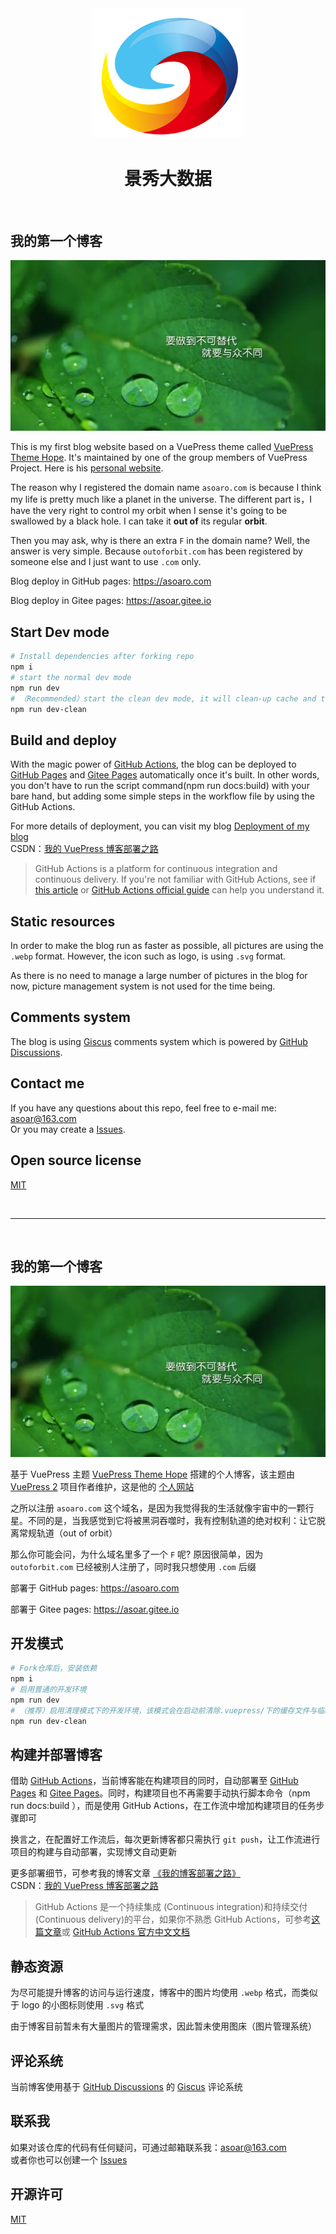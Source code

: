<div align=center>

<img width="240" src="/src/.vuepress/public/logo.svg" >

</div>

<div align=center>

# 景秀大数据

</div>
&nbsp;

## 我的第一个博客

![](/src/.vuepress/public/Chinese.webp)

This is my first blog website based on a VuePress theme called [VuePress Theme Hope](https://theme-hope.vuejs.press/zh/). It's maintained by one of the group members of VuePress Project. Here is his [personal website](https://mrhope.site/).

The reason why I registered the domain name `asoaro.com` is because I think my life is pretty much like a planet in the universe. The different part is，I have the very right to control my orbit when I sense it's going to be swallowed by a black hole. I can take it **out of** its regular **orbit**.

Then you may ask, why is there an extra `F` in the domain name? Well, the answer is very simple. Because `outoforbit.com` has been registered by someone else and I just want to use `.com` only.

Blog deploy in GitHub pages: https://asoaro.com

Blog deploy in Gitee pages: https://asoar.gitee.io

## Start Dev mode

```sh
# Install dependencies after forking repo
npm i
# start the normal dev mode
npm run dev
# （Recommended）start the clean dev mode, it will clean-up cache and temp file before start dev mode
npm run dev-clean
```

## Build and deploy

With the magic power of [GitHub Actions](https://docs.github.com/zh/actions), the blog can be deployed to [GitHub Pages](https://docs.github.com/zh/pages) and [Gitee Pages](https://gitee.com/help/articles/4136#article-header0) automatically once it's built. In other words, you don't have to run the script command(npm run docs:build) with your bare hand, but adding some simple steps in the workflow file by using the GitHub Actions.

For more details of deployment, you can visit my blog [Deployment of my blog](https://asoar.gitee.io/%E6%8A%80%E6%9C%AF%E5%8D%9A%E6%96%87/VuePress/%E6%88%91%E7%9A%84%E5%8D%9A%E5%AE%A2%E9%83%A8%E7%BD%B2%E4%B9%8B%E8%B7%AF.html)  
CSDN：[我的 VuePress 博客部署之路](https://blog.csdn.net/INT_FUTURE/article/details/128975977)

> GitHub Actions is a platform for continuous integration and continuous delivery. If you're not familiar with GitHub Actions, see if [this article](https://github.com/mqyqingfeng/Blog/issues/237) or [GitHub Actions official guide](https://docs.github.com/en/actions/learn-github-actions/understanding-github-actions) can help you understand it.

## Static resources

In order to make the blog run as faster as possible, all pictures are using the `.webp` format. However, the icon such as logo, is using `.svg` format.

As there is no need to manage a large number of pictures in the blog for now, picture management system is not used for the time being.

## Comments system

The blog is using [Giscus](https://giscus.app/) comments system which is powered by [GitHub Discussions](https://docs.github.com/en/discussions).

## Contact me

If you have any questions about this repo, feel free to e-mail me: asoar@163.com  
Or you may create a [Issues](https://github.com/asoaro/asoaro.github.io/issues).

## Open source license

[MIT](/LICENSE)

&nbsp;
&nbsp;

---

&nbsp;
&nbsp;

## 我的第一个博客

![](/src/.vuepress/public/Chinese.webp)

基于 VuePress 主题 [VuePress Theme Hope](https://theme-hope.vuejs.press/zh/) 搭建的个人博客，该主题由 [VuePress 2](https://v2.vuepress.vuejs.org/zh/) 项目作者维护，这是他的 [个人网站](https://mrhope.site/)

之所以注册 `asoaro.com` 这个域名，是因为我觉得我的生活就像宇宙中的一颗行星。不同的是，当我感觉到它将被黑洞吞噬时，我有控制轨道的绝对权利：让它脱离常规轨道（out of orbit）

那么你可能会问，为什么域名里多了一个 `F` 呢? 原因很简单，因为 `outoforbit.com` 已经被别人注册了，同时我只想使用 `.com` 后缀

部署于 GitHub pages: https://asoaro.com

部署于 Gitee pages: https://asoar.gitee.io

## 开发模式

```sh
# Fork仓库后，安装依赖
npm i
# 启用普通的开发环境
npm run dev
# （推荐）启用清理模式下的开发环境，该模式会在启动前清除.vuepress/下的缓存文件与临时文件
npm run dev-clean
```

## 构建并部署博客

借助 [GitHub Actions](https://docs.github.com/zh/actions)，当前博客能在构建项目的同时，自动部署至 [GitHub Pages](https://docs.github.com/zh/pages) 和 [Gitee Pages](https://gitee.com/help/articles/4136#article-header0)。同时，构建项目也不再需要手动执行脚本命令（npm run docs:build ），而是使用 GitHub Actions，在工作流中增加构建项目的任务步骤即可

换言之，在配置好工作流后，每次更新博客都只需执行 `git push`，让工作流进行项目的构建与自动部署，实现博文自动更新

更多部署细节，可参考我的博客文章 [《我的博客部署之路》](https://asoar.gitee.io/%E6%8A%80%E6%9C%AF%E5%8D%9A%E6%96%87/VuePress/%E6%88%91%E7%9A%84%E5%8D%9A%E5%AE%A2%E9%83%A8%E7%BD%B2%E4%B9%8B%E8%B7%AF.html)  
CSDN：[我的 VuePress 博客部署之路](https://blog.csdn.net/INT_FUTURE/article/details/128975977)

> GitHub Actions 是一个持续集成 (Continuous integration)和持续交付 (Continuous delivery)的平台，如果你不熟悉 GitHub Actions，可参考[这篇文章](https://github.com/mqyqingfeng/Blog/issues/237)或 [GitHub Actions 官方中文文档](https://docs.github.com/zh/actions/learn-github-actions/understanding-github-actions)


## 静态资源

为尽可能提升博客的访问与运行速度，博客中的图片均使用 `.webp` 格式，而类似于 logo 的小图标则使用 `.svg` 格式

由于博客目前暂未有大量图片的管理需求，因此暂未使用图床（图片管理系统）

## 评论系统

当前博客使用基于 [GitHub Discussions](https://docs.github.com/zh/discussions) 的 [Giscus](https://giscus.app/zh-CN) 评论系统

## 联系我

如果对该仓库的代码有任何疑问，可通过邮箱联系我：asoar@163.com  
或者你也可以创建一个 [Issues](https://github.com/asoaro/asoaro.github.io/issues)

## 开源许可

[MIT](/LICENSE)
